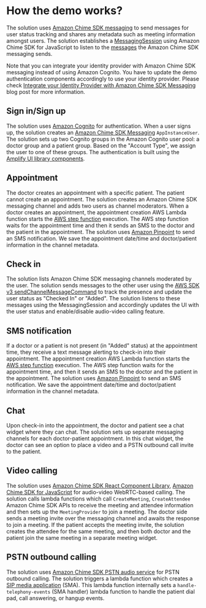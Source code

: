 # How the demo works?

The solution uses [Amazon Chime SDK messaging](https://aws.amazon.com/blogs/business-productivity/integrate-your-identity-provider-with-amazon-chime-sdk-messaging/) to send messages for user status tracking and shares any metadata such as meeting information amongst users. The solution establishes a [MessagingSession](https://github.com/aws/amazon-chime-sdk-js#messaging-session) using Amazon Chime SDK for JavaScript to listen to the [messages](https://docs.aws.amazon.com/chime-sdk/latest/dg/using-the-messaging-sdk.html#msg-types) the Amazon Chime SDK messaging sends.

Note that you can integrate your identity provider with Amazon Chime SDK messaging instead of using Amazon Cognito. You have to update the demo authentication components accordingly to use your identity provider. Please check [Integrate your Identity Provider with Amazon Chime SDK Messaging](https://aws.amazon.com/blogs/business-productivity/integrate-your-identity-provider-with-amazon-chime-sdk-messaging/) blog post for more information.


## Sign in/Sign up

The solution uses [Amazon Cognito](https://aws.amazon.com/cognito/) for authentication. When a user signs up, the solution creates an [Amazon Chime SDK Messaging](https://docs.aws.amazon.com/chime-sdk/latest/dg/using-the-messaging-sdk.html) `AppInstanceUser`. The solution sets up two Cognito groups in the Amazon Cognito user pool: a doctor group and a patient group. Based on the "Account Type", we assign the user to one of these groups. The authentication is built using the [Amplify UI library components](https://docs.amplify.aws/lib/auth/getting-started/q/platform/js/).


## Appointment

The doctor creates an appointment with a specific patient. The patient cannot create an appointment. The solution creates an Amazon Chime SDK messaging channel and adds two users as channel moderators. When a doctor creates an appointment, the appointment creation AWS Lambda function starts the [AWS step function](https://aws.amazon.com/step-functions/getting-started/) execution. The AWS step function waits for the appointment time and then it sends an SMS to the doctor and the patient in the appointment. The solution uses [Amazon Pinpoint](https://aws.amazon.com/pinpoint/) to send an SMS notification. We save the appointment date/time and doctor/patient information in the channel metadata.


## Check in

The solution lists Amazon Chime SDK messaging channels moderated by the user. The solution sends messages to the other user using the [AWS SDK v3 sendChannelMessageCommand](https://docs.aws.amazon.com/AWSJavaScriptSDK/v3/latest/clients/client-chime-sdk-messaging/classes/sendchannelmessagecommand.html) to track the presence and update the user status as "Checked In" or "Added". The solution listens to these messages using the MessagingSession and accordingly updates the UI with the user status and enable/disable audio-video calling feature.


## SMS notification

If a doctor or a patient is not present (in "Added" status) at the appointment time, they receive a text message alerting to check-in into their appointment. The appointment creation AWS Lambda function starts the [AWS step function](https://aws.amazon.com/step-functions/getting-started/) execution. The AWS step function waits for the appointment time, and then it sends an SMS to the doctor and the patient in the appointment. The solution uses [Amazon Pinpoint](https://aws.amazon.com/pinpoint/) to send an SMS notification. We save the appointment date/time and doctor/patient information in the channel metadata.

## Chat

Upon check-in into the appointment, the doctor and patient see a chat widget where they can chat. The solution sets up separate messaging channels for each doctor-patient appointment. In this chat widget, the doctor can see an option to place a video and a PSTN outbound call invite to the patient.

## Video calling

The solution uses [Amazon Chime SDK React Component Library](https://aws.github.io/amazon-chime-sdk-component-library-react/?path=/story/introduction--page), [Amazon Chime SDK for JavaScript](https://github.com/aws/amazon-chime-sdk-js) for audio-video WebRTC-based calling. The solution calls lambda functions which call `CreateMeeting`, `CreateAttendee` Amazon Chime SDK APIs to receive the meeting and attendee information and then sets up the `MeetingProvider` to join a meeting. The doctor side sends a meeting invite over the messaging channel and awaits the response to join a meeting. If the patient accepts the meeting invite, the solution creates the attendee for the same meeting, and then both doctor and the patient join the same meeting in a separate meeting widget.

## PSTN outbound calling

The solution uses [Amazon Chime SDK PSTN audio service](https://docs.aws.amazon.com/chime-sdk/latest/dg/build-lambdas-for-sip-sdk.html) for PSTN outbound calling. The solution triggers a lambda function which creates a [SIP media application](https://docs.aws.amazon.com/chime/latest/APIReference/API_CreateSipMediaApplication.html) (SMA). This lambda function internally sets a `handle-telephony-events` (SMA handler) lambda function  to handle the patient dial pad, call answering, or hangup events.
